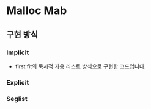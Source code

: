 # Malloc Mab

## 구현 방식
### Implicit
- first fit의 묵시적 가용 리스트 방식으로 구현한 코드입니다.


### Explicit

### Seglist
